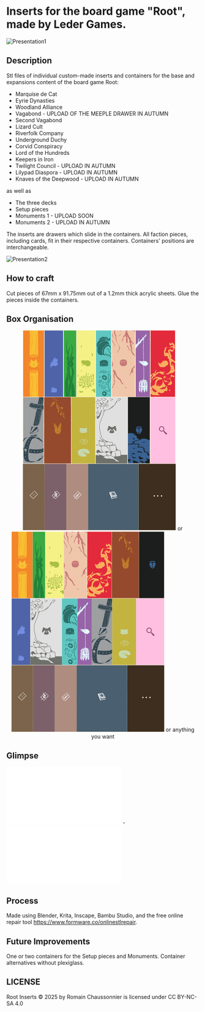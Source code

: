 # Inserts for the board game "Root", made by Leder Games.

![Presentation1](V2/Presentation/presentation1.png)

## Description

Stl files of individual custom-made inserts and containers for the base and expansions content of the board game Root:
- Marquise de Cat
- Eyrie Dynasties
- Woodland Alliance
- Vagabond - UPLOAD OF THE MEEPLE DRAWER IN AUTUMN
- Second Vagabond
- Lizard Cult
- Riverfolk Company
- Underground Duchy
- Corvid Conspiracy
- Lord of the Hundreds
- Keepers in Iron
- Twilight Council - UPLOAD IN AUTUMN
- Lilypad Diaspora - UPLOAD IN AUTUMN
- Knaves of the Deepwood - UPLOAD IN AUTUMN

as well as
- The three decks
- Setup pieces
- Monuments 1 - UPLOAD SOON
- Monuments 2 - UPLOAD IN AUTUMN

The inserts are drawers which slide in the containers. All faction pieces, including cards, fit in their respective containers. Containers' positions are interchangeable.

![Presentation2](V2/Presentation/presentation2_no_background-unfinished.png)

 ## How to craft

Cut pieces of 67mm x 91.75mm out of a 1.2mm thick acrylic sheets. Glue the pieces inside the containers.

 ## Box Organisation
<p align="center">
 <img src="V2/Presentation/box_disposition_with_glass_and_dots.png" alt="Box disposition 1" width="400" /> or
 <img src="V2/Presentation/box_disposition_resorted_with_glass_and_dots.png" alt="Box disposition 2" width="400" /> or anything you want
</p>

 ## Glimpse
 
![Example of container](V2/Stl/Containers/container-Marquise_de_Cat.stl) - ![Example of drawer](V2/Stl/Drawers/drawer-Marquise_de_Cat.stl)

## Process

Made using Blender, Krita, Inscape, Bambu Studio, and the free online repair tool https://www.formware.co/onlinestlrepair.

## Future Improvements

One or two containers for the Setup pieces and Monuments.
Container alternatives without plexiglass.

## LICENSE
 
Root Inserts © 2025 by Romain Chaussonnier is licensed under CC BY-NC-SA 4.0 

